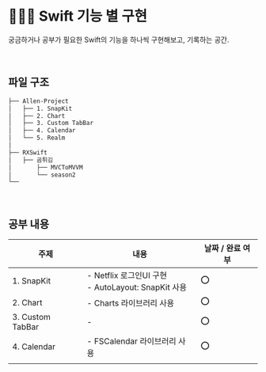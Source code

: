 # 👩🏻‍💻 Swift 기능 별 구현
궁금하거나 공부가 필요한 Swift의 기능을 하나씩 구현해보고, 기록하는 공간.

<br/>

## 파일 구조
```bash
├── Allen-Project
│   ├── 1. SnapKit
│   ├── 2. Chart
│   ├── 3. Custom TabBar
│   ├── 4. Calendar
│   └── 5. Realm
│
├── RXSwift
│   ├── 곰튀김
│       ├── MVCToMVVM
│       └── season2
└── 
``` 

<br/>

## 공부 내용

|주제                      |내용                                 |날짜 / 완료 여부            |
|--------------------------------|-------------------------------|---------------------|
|1. SnapKit  	|- Netflix 로그인UI 구현  <br/> - AutoLayout: SnapKit 사용          | ⭕️    |
|2. Chart     |- Charts 라이브러리 사용           | ⭕️    |
|3. Custom TabBar |-            | ⭕️    |
|4. Calendar |- FSCalendar 라이브러리 사용      | ⭕️    |
|          |||

